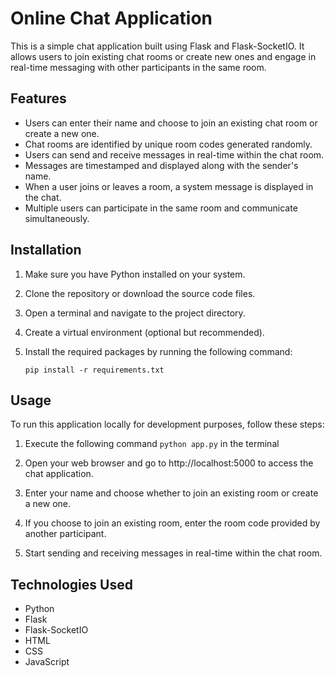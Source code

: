 # Online Chat Application

This is a simple chat application built using Flask and Flask-SocketIO. It allows users to join existing chat rooms or create new ones and engage in real-time messaging with other participants in the same room.

## Features

- Users can enter their name and choose to join an existing chat room or create a new one.
- Chat rooms are identified by unique room codes generated randomly.
- Users can send and receive messages in real-time within the chat room.
- Messages are timestamped and displayed along with the sender's name.
- When a user joins or leaves a room, a system message is displayed in the chat.
- Multiple users can participate in the same room and communicate simultaneously.

## Installation

1. Make sure you have Python installed on your system.
2. Clone the repository or download the source code files.
3. Open a terminal and navigate to the project directory.
4. Create a virtual environment (optional but recommended).
5. Install the required packages by running the following command:

   ```shell
   pip install -r requirements.txt

## Usage
To run this application locally for development purposes, follow these steps: 

1. Execute the following command `python app.py` in the terminal

2. Open your web browser and go to http://localhost:5000 to access the chat application.

3. Enter your name and choose whether to join an existing room or create a new one.

4. If you choose to join an existing room, enter the room code provided by another participant.

5. Start sending and receiving messages in real-time within the chat room.


## Technologies Used

- Python
- Flask
- Flask-SocketIO
- HTML
- CSS
- JavaScript
